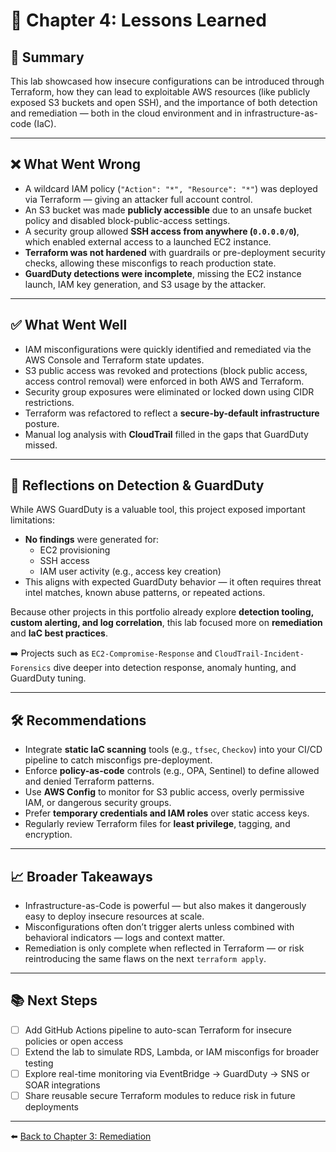 # 📘 Chapter 4: Lessons Learned

## 🧠 Summary

This lab showcased how insecure configurations can be introduced through Terraform, how they can lead to exploitable AWS resources (like publicly exposed S3 buckets and open SSH), and the importance of both detection and remediation — both in the cloud environment and in infrastructure-as-code (IaC).

---

## ❌ What Went Wrong

- A wildcard IAM policy (`"Action": "*", "Resource": "*"`) was deployed via Terraform — giving an attacker full account control.
- An S3 bucket was made **publicly accessible** due to an unsafe bucket policy and disabled block-public-access settings.
- A security group allowed **SSH access from anywhere (`0.0.0.0/0`)**, which enabled external access to a launched EC2 instance.
- **Terraform was not hardened** with guardrails or pre-deployment security checks, allowing these misconfigs to reach production state.
- **GuardDuty detections were incomplete**, missing the EC2 instance launch, IAM key generation, and S3 usage by the attacker.

---

## ✅ What Went Well

- IAM misconfigurations were quickly identified and remediated via the AWS Console and Terraform state updates.
- S3 public access was revoked and protections (block public access, access control removal) were enforced in both AWS and Terraform.
- Security group exposures were eliminated or locked down using CIDR restrictions.
- Terraform was refactored to reflect a **secure-by-default infrastructure** posture.
- Manual log analysis with **CloudTrail** filled in the gaps that GuardDuty missed.

---

## 📌 Reflections on Detection & GuardDuty

While AWS GuardDuty is a valuable tool, this project exposed important limitations:
- **No findings** were generated for:
  - EC2 provisioning
  - SSH access
  - IAM user activity (e.g., access key creation)
- This aligns with expected GuardDuty behavior — it often requires threat intel matches, known abuse patterns, or repeated actions.

Because other projects in this portfolio already explore **detection tooling, custom alerting, and log correlation**, this lab focused more on **remediation** and **IaC best practices**.

➡️ Projects such as `EC2-Compromise-Response` and `CloudTrail-Incident-Forensics` dive deeper into detection response, anomaly hunting, and GuardDuty tuning.

---

## 🛠️ Recommendations

- Integrate **static IaC scanning** tools (e.g., `tfsec`, `Checkov`) into your CI/CD pipeline to catch misconfigs pre-deployment.
- Enforce **policy-as-code** controls (e.g., OPA, Sentinel) to define allowed and denied Terraform patterns.
- Use **AWS Config** to monitor for S3 public access, overly permissive IAM, or dangerous security groups.
- Prefer **temporary credentials and IAM roles** over static access keys.
- Regularly review Terraform files for **least privilege**, tagging, and encryption.

---

## 📈 Broader Takeaways

- Infrastructure-as-Code is powerful — but also makes it dangerously easy to deploy insecure resources at scale.
- Misconfigurations often don’t trigger alerts unless combined with behavioral indicators — logs and context matter.
- Remediation is only complete when reflected in Terraform — or risk reintroducing the same flaws on the next `terraform apply`.

---

## 📚 Next Steps

- [ ] Add GitHub Actions pipeline to auto-scan Terraform for insecure policies or open access
- [ ] Extend the lab to simulate RDS, Lambda, or IAM misconfigs for broader testing
- [ ] Explore real-time monitoring via EventBridge → GuardDuty → SNS or SOAR integrations
- [ ] Share reusable secure Terraform modules to reduce risk in future deployments

---

⬅️ [Back to Chapter 3: Remediation](./3-Remediation.md)
